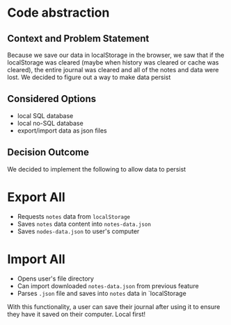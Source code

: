 # Code abstraction

## Context and Problem Statement

Because we save our data in localStorage in the browser, we saw that if the localStorage was cleared (maybe when history was cleared or cache was cleared), the entire journal was cleared and all of the notes and data were lost. We decided to figure out a way to make data persist

## Considered Options

- local SQL database
- local no-SQL database
- export/import data as json files

## Decision Outcome

We decided to implement the following to allow data to persist

# Export All

- Requests `notes` data from `localStorage`
- Saves `notes` data content into `notes-data.json`
- Saves `nodes-data.json` to user's computer

# Import All

- Opens user's file directory
- Can import downloaded `notes-data.json` from previous feature
- Parses `.json` file and saves into `notes` data in `localStorage

With this functionality, a user can save their journal after using it to ensure they have it saved on their computer. Local first!

